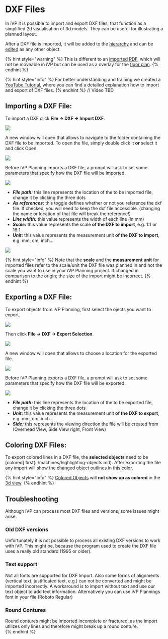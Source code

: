 # DXF Files

In iVP it is possible to import and export DXF files, that function as a simplified 2d visualisation of 3d models. They can be useful for illustrating a planned layout.

After a DXF file is imported, it will be added to the [hierarchy](../user-interface/the-machine-list.md) and can be [edited](../machines/selecting-and-moving-objects.md) as any other object.

{% hint style="warning" %}
This is different to an [imported PDF](../getting-started/importing-pdfs.md), which will not be moveable in iVP but can be used as a overlay for the [floor plan](../user-interface/the-floor-plan.md).
{% endhint %}

{% hint style="info" %}
For better understanding and training we created a [<img src="../../../.gitbook/assets/YouTube_icon.png" alt="" data-size="line"> YouTube Tutorial](https://www.youtube.com/watch?v=Maxivv824Dk&list=PLlzoGkRUR67houzn5F5ejD3R-kQrDcps5&index=18), where you can find a detailed explanation how to import and export of DXF files.
{% endhint %}  // Video TBD

## Importing a DXF File:

To import a DXF click **File -> DXF -> Import DXF**. 

![](../../../.gitbook/assets/DXF\_Import\_open.jpg)

A new window will open that allows to navigate to the folder containing the DXF file to be imported. To open the file, simply double click it **or** select it and click Open.

![](../../../.gitbook/assets/DXF\_Import\_file.jpg)

Before iVP Planning imports a DXF file, a prompt will ask to set some parameters that specify how the DXF file will be imported. 

![](../../../.gitbook/assets/DXF\_Import\_settings.jpg)

* _**File path:**_ this line represents the location of the to be imported file, change it by clicking the three dots
* _**As references:**_ this toggle defines whether or not you reference the dxf file. If checked, you will need to keep the dxf file accessible. (changing the name or location of that file will break the reference!) 
* _**Line width:**_ this value represents the width of each line (in mm)
* _**Scale:**_ this value represents the scale **of the DXF to import**, e.g. 1:1 or 16:1
* _**Unit:**_ this value represents the measurement unit **of the DXF to import**, e.g. mm, cm, inch...

![](../../../.gitbook/assets/DXF\_Import\_comparison.jpg)

{% hint style="info" %}
Note that the **scale** and the **measurement unit** for imported files refer to the scale/unit the DXF file was planned in and not the scale you want to use in your iVP Planning project. If changed in comparison to the origin; the size of the import might be incorrect.
{% endhint %}

## Exporting a DXF File:

To export objects from iVP Planning, first select the ojects you want to export.

![](../../../.gitbook/assets/DXF\_Export\_selection.jpg)

Then click **File -> DXF -> Export Selection**.

![](../../../.gitbook/assets/DXF\_Export\_open.jpg)

A new window will open that allows to choose a location for the exported file.

![](../../../.gitbook/assets/DXF\_Export\_file.jpg)

Before iVP Planning exports a DXF file, a prompt will ask to set some parameters that specify how the DXF file will be exported. 

![](../../../.gitbook/assets/DXF\_Export\_settings.jpg)


* _**File path:**_ this line represents the location of the to be exported file, change it by clicking the three dots
* _**Unit:**_ this value represents the measurement unit **of the DXF to export**, e.g. mm, cm, inch...
* _**Side:**_ this represents the viewing direction the file will be created from (Overhead View, Side View right, Front View)

## Coloring DXF Files:

To export colored lines in a DXF file, the **selected objects** need to be [colored] first(../machines/highlighting-objects.md). After exporting the file any import will show the changed object outlines in this color.

{% hint style="info" %}
[Colored Objects](../machines/highlighting-objects.md) will **not show up as colored** in the [3d view](../user-interface/the-3d-panel.md).
{% endhint %}

## Troubleshooting
Although iVP can process most DXF files and versions, some issues might arise. 
### Old DXF versions
Unfortunately it is not possible to process all existing DXF versions to work with iVP. This might be, because the program used to create the DXF file uses a really old standard (1995 or older).
### Text support 
Not all fonts are supported for DXF Import. Also some forms of alignments (vertical text, justificated text, e.g.) can not be converted and might be imported incorrectly. A workaround is to import without text and use our text object to add text information. Alternatively you can use iVP Plannings font in your file (Roboto Regular)
### Round Contures
Round contures might be imported incomplete or fractured, as the import utilizes only lines and therefore might break up a round conture.  
{% endhint %}
